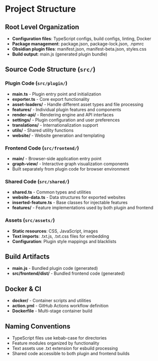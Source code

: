 # Project Structure

## Root Level Organization
- **Configuration files**: TypeScript configs, build configs, linting, Docker
- **Package management**: package.json, package-lock.json, .npmrc
- **Obsidian plugin files**: manifest.json, manifest-beta.json, styles.css
- **Build output**: main.js (generated plugin bundle)

## Source Code Structure (`src/`)

### Plugin Code (`src/plugin/`)
- **main.ts** - Plugin entry point and initialization
- **exporter.ts** - Core export functionality
- **asset-loaders/** - Handle different asset types and file processing
- **features/** - Individual plugin features and components
- **render-api/** - Rendering engine and API interfaces
- **settings/** - Plugin configuration and user preferences
- **translations/** - Internationalization support
- **utils/** - Shared utility functions
- **website/** - Website generation and templating

### Frontend Code (`src/frontend/`)
- **main/** - Browser-side application entry point
- **graph-view/** - Interactive graph visualization components
- Built separately from plugin code for browser environment

### Shared Code (`src/shared/`)
- **shared.ts** - Common types and utilities
- **website-data.ts** - Data structures for exported websites
- **inserted-feature.ts** - Base classes for injectable features
- **features/** - Feature implementations used by both plugin and frontend

### Assets (`src/assets/`)
- **Static resources**: CSS, JavaScript, images
- **Text imports**: .txt.js, .txt.css files for embedding
- **Configuration**: Plugin style mappings and blacklists

## Build Artifacts
- **main.js** - Bundled plugin code (generated)
- **src/frontend/dist/** - Bundled frontend code (generated)

## Docker & CI
- **docker/** - Container scripts and utilities
- **action.yml** - GitHub Actions workflow definition
- **Dockerfile** - Multi-stage container build

## Naming Conventions
- TypeScript files use kebab-case for directories
- Feature modules organized by functionality
- Text assets use .txt extension for esbuild processing
- Shared code accessible to both plugin and frontend builds